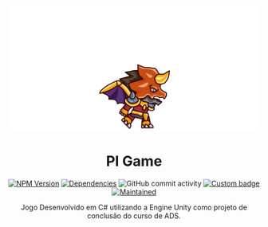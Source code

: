 <!-- ⚠️ This README has been generated from the file(s) "blueprint.md" ⚠️--><p align="center">
  <img src="https://raw.githubusercontent.com/J-Eugenio/PI-Game/master/Projeto/PI-Game/Assets/Dragon%20Warrior%20Files/Dragon%20Warrior%20PNG/attack_01.png" alt="Logo" />
</p>
<h1 align="center">PI Game</h1>
<p align="center">
<a href="https://www.npmjs.com/package/@appnest/readme"><img alt="NPM Version" src="https://img.shields.io/npm/v/@appnest/readme.svg" height="20"/></a>
<a href=""><img alt="Dependencies" src="https://img.shields.io/david/andreasbm/readme.svg" height="20"/></a>
<img alt="GitHub commit activity" src="https://img.shields.io/github/commit-activity/m/J-Eugenio/FabSoft-SCO">
<a href="https://github.com/badges/shields"><img alt="Custom badge" src="https://img.shields.io/badge/custom-badge-f39f37.svg" height="20"/></a>
<a href="https://github.com/J-Eugenio/FabSoft-SCO/graphs/commit-activity"><img alt="Maintained" src="https://img.shields.io/badge/Maintained%3F-yes-green.svg" height="20"/></a>
</p>
<p align="center">Jogo Desenvolvido em C# utilizando a Engine Unity como projeto de conclusão do curso de ADS.</p>




